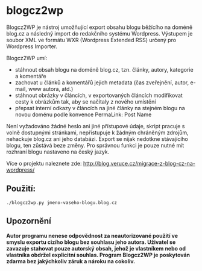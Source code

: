 # blogcz2wp

Blogcz2WP je nástroj umožňující export obsahu blogu běžícího na doméně blog.cz a následný import do redakčního systému Wordpress.
Výstupem je soubor XML ve formátu WXR (Wordpress Extended RSS) určený pro Wordpress Importer.

Blogcz2WP umí:
* stáhnout obsah blogu na doméně blog.cz, tzn. články, autory, kategorie a komentáře
* zachovat u článků a komentářů jejich metadata (čas zveřejnění, autor, e-mail, www autora, atd.)
* stáhnout obrázky v článcích, v exportovaných článcích modifikovat cesty k obrázkům tak, aby se načítaly z nového umístění
* přepsat interní odkazy v článcích na jiné články na stejném blogu na novou doménu podle konvence PermaLink: Post Name

Není vyžadováno žádné heslo ani jiné přístupové údaje, skript pracuje s volně dostupnými stránkami, nepřistupuje k žádným chráněným zdrojům, nehackuje blog.cz ani jeho databázi.
Export se nijak nedotkne stávajícího blogu, ten zůstává beze změny. Pro správnou funkci je pouze nutné mít rozhraní blogu nastaveno na český jazyk.




Více o projektu naleznete zde:
http://blog.veruce.cz/migrace-z-blog-cz-na-wordpress/

## Použití:
```
./blogcz2wp.py jmeno-vaseho-blogu.blog.cz
```

## Upozornění 
__Autor programu nenese odpovědnost za neautorizované použití ve smyslu exportu cizího blogu bez souhlasu jeho autora. 
Uživatel se zavazuje stahovat pouze autorský obsah, jehož je vlastníkem nebo od vlastníka obdržel explicitní souhlas.
Program Blogcz2WP je poskytován zdarma bez jakýchkoliv záruk a nároku na cokoliv.__

